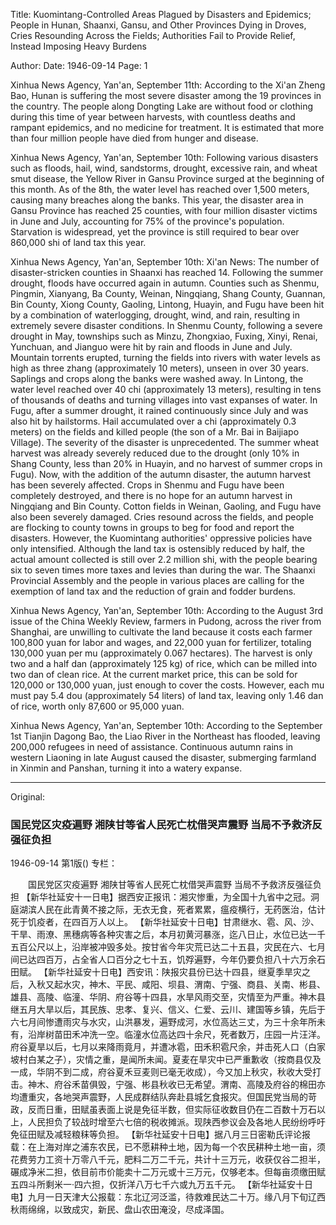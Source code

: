 Title: Kuomintang-Controlled Areas Plagued by Disasters and Epidemics; People in Hunan, Shaanxi, Gansu, and Other Provinces Dying in Droves, Cries Resounding Across the Fields; Authorities Fail to Provide Relief, Instead Imposing Heavy Burdens

Author:
Date: 1946-09-14
Page: 1

Xinhua News Agency, Yan'an, September 11th: According to the Xi'an Zheng Bao, Hunan is suffering the most severe disaster among the 19 provinces in the country. The people along Dongting Lake are without food or clothing during this time of year between harvests, with countless deaths and rampant epidemics, and no medicine for treatment. It is estimated that more than four million people have died from hunger and disease.

Xinhua News Agency, Yan'an, September 10th: Following various disasters such as floods, hail, wind, sandstorms, drought, excessive rain, and wheat smut disease, the Yellow River in Gansu Province surged at the beginning of this month. As of the 8th, the water level has reached over 1,500 meters, causing many breaches along the banks. This year, the disaster area in Gansu Province has reached 25 counties, with four million disaster victims in June and July, accounting for 75% of the province's population. Starvation is widespread, yet the province is still required to bear over 860,000 shi of land tax this year.

Xinhua News Agency, Yan'an, September 10th: Xi'an News: The number of disaster-stricken counties in Shaanxi has reached 14. Following the summer drought, floods have occurred again in autumn. Counties such as Shenmu, Pingmin, Xianyang, Ba County, Weinan, Ningqiang, Shang County, Guannan, Bin County, Xiong County, Gaoling, Lintong, Huayin, and Fugu have been hit by a combination of waterlogging, drought, wind, and rain, resulting in extremely severe disaster conditions. In Shenmu County, following a severe drought in May, townships such as Minzu, Zhongxiao, Fuxing, Xinyi, Renai, Yunchuan, and Jianguo were hit by rain and floods in June and July. Mountain torrents erupted, turning the fields into rivers with water levels as high as three zhang (approximately 10 meters), unseen in over 30 years. Saplings and crops along the banks were washed away. In Lintong, the water level reached over 40 chi (approximately 13 meters), resulting in tens of thousands of deaths and turning villages into vast expanses of water. In Fugu, after a summer drought, it rained continuously since July and was also hit by hailstorms. Hail accumulated over a chi (approximately 0.3 meters) on the fields and killed people (the son of a Mr. Bai in Baijiapo Village). The severity of the disaster is unprecedented. The summer wheat harvest was already severely reduced due to the drought (only 10% in Shang County, less than 20% in Huayin, and no harvest of summer crops in Fugu). Now, with the addition of the autumn disaster, the autumn harvest has been severely affected. Crops in Shenmu and Fugu have been completely destroyed, and there is no hope for an autumn harvest in Ningqiang and Bin County. Cotton fields in Weinan, Gaoling, and Fugu have also been severely damaged. Cries resound across the fields, and people are flocking to county towns in groups to beg for food and report the disasters. However, the Kuomintang authorities' oppressive policies have only intensified. Although the land tax is ostensibly reduced by half, the actual amount collected is still over 2.2 million shi, with the people bearing six to seven times more taxes and levies than during the war. The Shaanxi Provincial Assembly and the people in various places are calling for the exemption of land tax and the reduction of grain and fodder burdens.

Xinhua News Agency, Yan'an, September 10th: According to the August 3rd issue of the China Weekly Review, farmers in Pudong, across the river from Shanghai, are unwilling to cultivate the land because it costs each farmer 100,800 yuan for labor and wages, and 22,000 yuan for fertilizer, totaling 130,000 yuan per mu (approximately 0.067 hectares). The harvest is only two and a half dan (approximately 125 kg) of rice, which can be milled into two dan of clean rice. At the current market price, this can be sold for 120,000 or 130,000 yuan, just enough to cover the costs. However, each mu must pay 5.4 dou (approximately 54 liters) of land tax, leaving only 1.46 dan of rice, worth only 87,600 or 95,000 yuan.

Xinhua News Agency, Yan'an, September 10th: According to the September 1st Tianjin Dagong Bao, the Liao River in the Northeast has flooded, leaving 200,000 refugees in need of assistance. Continuous autumn rains in western Liaoning in late August caused the disaster, submerging farmland in Xinmin and Panshan, turning it into a watery expanse.



<hr /> 

Original: 


### 国民党区灾疫遍野  湘陕甘等省人民死亡枕借哭声震野  当局不予救济反强征负担

1946-09-14
第1版()
专栏：

　　国民党区灾疫遍野
    湘陕甘等省人民死亡枕借哭声震野 
    当局不予救济反强征负担
    【新华社延安十一日电】据西安正报讯：湘灾惨重，为全国十九省中之冠。洞庭湖滨人民在此青黄不接之际，无衣无食，死者累累，瘟疫横行，无药医治，估计死于饥疫者，在四百万人以上。
    【新华社延安十日电】甘肃继水、雹、风、沙、干旱、雨潦、黑穗病等各种灾害之后，本月初黄河暴涨，迄八日止，水位已达一千五百公尺以上，沿岸被冲毁多处。按甘省今年灾荒已达二十五县，灾民在六、七月间已达四百万，占全省人口百分之七十五，饥殍遍野，今年仍要负担八十六万余石田赋。
    【新华社延安十日电】西安讯：陕报灾县份已达十四县，继夏季旱灾之后，入秋又起水灾，神木、平民、咸阳、坝县、渭南、宁强、商县、关南、彬县、雄县、高陵、临潼、华阴、府谷等十四县，水旱风雨交至，灾情至为严重。神木县继五月大旱以后，其民族、忠孝、复兴、信义、仁爱、云川、建国等乡镇，先后于六七月间惨遭雨灾与水灾，山洪暴发，遍野成河，水位高达三丈，为三十余年所未有，沿岸树苗田禾冲洗一空。临潼水位高达四十余尺，死者数万，庄园一片汪洋。府谷夏旱以后，七月以来降雨竟月，并遭冰雹，田禾积雹尺余，并击死人口（白家坡村白某之子），灾情之重，是闻所未闻。夏麦在旱灾中已严重歉收（按商县仅及一成，华阴不到二成，府谷夏禾豆麦则已毫无收成），今又加上秋灾，秋收大受打击。神木、府谷禾苗俱毁，宁强、彬县秋收已无希望。渭南、高陵及府谷的棉田亦均遭重灾，各地哭声震野，人民成群结队奔赴县城乞食报灾。但国民党当局的苛政，反而日重，田赋虽表面上说是免征半数，但实际征收数目仍在二百数十万石以上，人民担负了较战时增至六七倍的税收摊派。现陕西参议会及各地人民纷纷呼吁免征田赋及减轻粮秣等负担。
    【新华社延安十日电】据八月三日密勒氏评论报载：在上海对岸之浦东农民，已不愿耕种土地，因为每一个农民耕种土地一亩，须花费劳力工资十万零八千元，肥料二万二千元，共计十三万元，收获仅谷二担半，碾成净米二担，依目前市价能卖十二万元或十三万元，仅够老本。但每亩须缴田赋五四斗所剩米一·四六担，仅折洋八万七千六或九万五千元。
    【新华社延安十日电】九月一日天津大公报载：东北辽河泛滥，待救难民达二十万。缘八月下旬辽西秋雨绵绵，以致成灾，新民、盘山农田淹没，尽成泽国。
